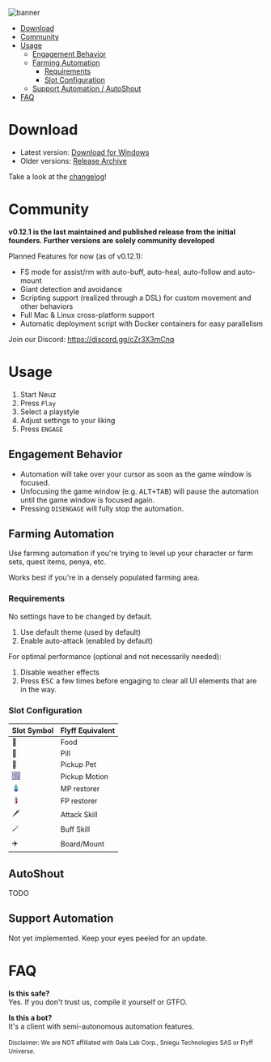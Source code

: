![banner]

- [Download](#download)
- [Community](#community)
- [Usage](#usage)
  - [Engagement Behavior](#engagement-behavior)
  - [Farming Automation](#farming-automation)
    - [Requirements](#requirements)
    - [Slot Configuration](#slot-configuration)
  - [Support Automation / AutoShout](#support-automation--autoshout)
- [FAQ](#faq)

# Download

- Latest version: [Download for Windows][download_msi]
- Older versions: [Release Archive](./releases)

Take a look at the [changelog][changelog]!

# Community
**v0.12.1 is the last maintained and published release from the initial founders. Further versions are solely community developed**

Planned Features for now (as of v0.12.1):
- FS mode for assist/rm with auto-buff, auto-heal, auto-follow and auto-mount
- Giant detection and avoidance
- Scripting support (realized through a DSL) for custom movement and other behaviors
- Full Mac & Linux cross-platform support
- Automatic deployment script with Docker containers for easy parallelism

Join our Discord: https://discord.gg/cZr3X3mCnq

# Usage

1. Start Neuz
2. Press `Play`
3. Select a playstyle
4. Adjust settings to your liking
5. Press `ENGAGE`

## Engagement Behavior

- Automation will take over your cursor as soon as the game window is focused.
- Unfocusing the game window (e.g. <kbd>ALT+TAB</kbd>) will pause the automation until the game window is focused again.
- Pressing `DISENGAGE` will fully stop the automation.

## Farming Automation

Use farming automation if you're trying to level up your character or farm sets, quest items, penya, etc.

Works best if you're in a densely populated farming area.

### Requirements

No settings have to be changed by default.

1. Use default theme (used by default)
2. Enable auto-attack (enabled by default)

For optimal performance (optional and not necessarily needed):

1. Disable weather effects
3. Press <kbd>ESC</kbd> a few times before engaging to clear all UI elements that are in the way. 

### Slot Configuration

| Slot Symbol | Flyff Equivalent |
| ----------- | ---------------- |
| 🍔         | Food             |
| 💊         | Pill             |
| 🐶         | Pickup Pet       |
| ![](./src/assets/icon_motion_pickup_16x16.png) | Pickup Motion |
| ![](./src/assets/icon_refresher_16x16.png) | MP restorer   |
| ![](./src/assets/icon_vitaldrink_16x16.png) | FP restorer   |
| 🗡️         | Attack Skill     |
| 🪄         | Buff Skill       |
| ✈️         | Board/Mount      |

## AutoShout
TODO

## Support Automation
Not yet implemented. Keep your eyes peeled for an update.

# FAQ

**Is this safe?**<br>
Yes. If you don't trust us, compile it yourself or GTFO.

**Is this a bot?**<br>
It's a client with semi-autonomous automation features.

<!-- Links -->
[banner]: ./banner.png
[download_msi]: https://github.com/MadrigalStreetCartel/neuz/raw/main/releases/Neuz_0.13.0_x64_en-US.msi
[changelog]: https://github.com/MadrigalStreetCartel/neuz/blob/main/CHANGELOG.md

<!-- Disclaimer -->
<small>Disclaimer: We are NOT affiliated with Gala Lab Corp., Sniegu Technologies SAS or Flyff Universe.</small>
